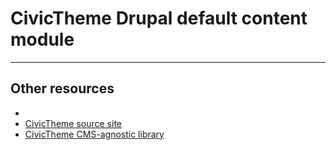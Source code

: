 # CivicTheme Drupal default content module

----

## Other resources
-
- [CivicTheme source site](https://github.com/salsadigitalauorg/civictheme-source)
- [CivicTheme CMS-agnostic library](https://github.com/salsadigitalauorg/civictheme-library)
